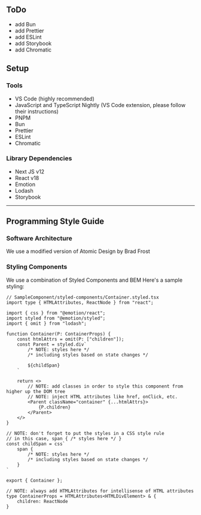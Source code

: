 ## ToDo

- add Bun
- add Prettier
- add ESLint
- add Storybook
- add Chromatic

## Setup

### Tools

- VS Code (highly recommended)
- JavaScript and TypeScript Nightly (VS Code extension, please follow their instructions)
- PNPM
- Bun
- Prettier
- ESLint
- Chromatic

### Library Dependencies

- Next JS v12
- React v18
- Emotion
- Lodash
- Storybook

---

## Programming Style Guide

### Software Architecture

We use a modified version of Atomic Design by Brad Frost

### Styling Components

We use a combination of Styled Components and BEM
Here's a sample styling:

```
// SampleComponent/styled-components/Container.styled.tsx
import type { HTMLAttributes, ReactNode } from "react";

import { css } from "@emotion/react";
import styled from "@emotion/styled";
import { omit } from "lodash";

function Container(P: ContainerProps) {
    const htmlAttrs = omit(P: ["children"]);
    const Parent = styled.div`
        /* NOTE: styles here */
        /* including styles based on state changes */

        ${childSpan}
    `

    return <>
        // NOTE: add classes in order to style this component from higher up the DOM tree
        // NOTE: inject HTML attributes like href, onClick, etc.
        <Parent className="container" {...htmlAttrs}>
            {P.children}
        </Parent>
    </>
}

// NOTE: don't forget to put the styles in a CSS style rule
// in this case, span { /* styles here */ }
const childSpan = css`
    span {
        /* NOTE: styles here */
        /* including styles based on state changes */
    }
`

export { Container };

// NOTE: always add HTMLAttributes for intellisense of HTML attributes
type ContainerProps = HTMLAttributes<HTMLDivElement> & {
    children: ReactNode
}
```
